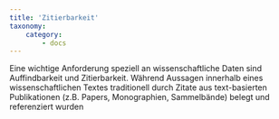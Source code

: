 ```yaml
---
title: 'Zitierbarkeit'
taxonomy:
    category:
        - docs
---
```



Eine wichtige Anforderung speziell an wissenschaftliche Daten sind Auffindbarkeit und Zitierbarkeit. Während Aussagen innerhalb eines wissenschaftlichen Textes traditionell durch Zitate aus text-basierten Publikationen (z.B. Papers, Monographien, Sammelbände) belegt und referenziert wurden




<!--


Artikels traditionell durch Belege (d.h. direkte / indirekte) Zitate aus der wissenschtlichen Literatur

Das wissenschaftliche Arbeiten mit Daten

- OpenAIRE
- FAIR Prinzipien
- Reproduzierbarkeit
- Wiederverwendbarkeit
- Transparenz
- Allein reicht nicht aus
- Research Compendia
- Daten Zitieren
-->
